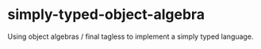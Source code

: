 # simply-typed-object-algebra
Using object algebras / final tagless to implement a simply typed language.
